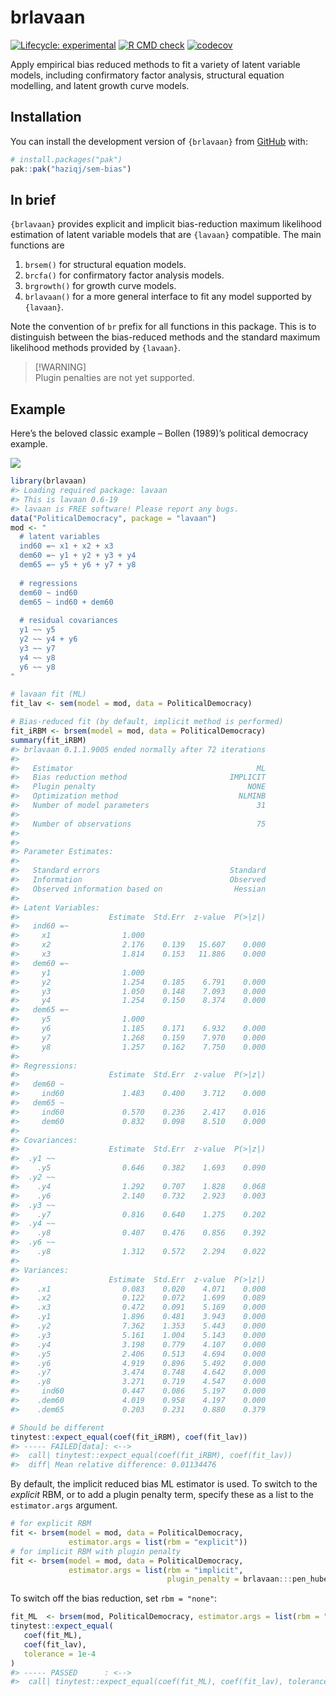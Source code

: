 
<!-- README.md is generated from README.Rmd. Please edit that file -->

# brlavaan

<!-- badges: start -->

[![Lifecycle:
experimental](https://img.shields.io/badge/lifecycle-experimental-orange.svg)](https://lifecycle.r-lib.org/articles/stages.html#experimental)
[![R CMD
check](https://github.com/haziqj/sem-bias/actions/workflows/R-CMD-check.yaml/badge.svg)](https://github.com/haziqj/sem-bias/actions/workflows/R-CMD-check.yaml)
[![codecov](https://codecov.io/gh/haziqj/sem-bias/graph/badge.svg?token=00UGXV3BMK)](https://codecov.io/gh/haziqj/sem-bias)
<!-- badges: end -->

Apply empirical bias reduced methods to fit a variety of latent variable
models, including confirmatory factor analysis, structural equation
modelling, and latent growth curve models.

## Installation

You can install the development version of `{brlavaan}` from
[GitHub](https://github.com/) with:

``` r
# install.packages("pak")
pak::pak("haziqj/sem-bias")
```

## In brief

`{brlavaan}` provides explicit and implicit bias-reduction maximum
likelihood estimation of latent variable models that are `{lavaan}`
compatible. The main functions are

1.  `brsem()` for structural equation models.
2.  `brcfa()` for confirmatory factor analysis models.
3.  `brgrowth()` for growth curve models.
4.  `brlavaan()` for a more general interface to fit any model supported
    by `{lavaan}`.

Note the convention of `br` prefix for all functions in this package.
This is to distinguish between the bias-reduced methods and the standard
maximum likelihood methods provided by `{lavaan}`.

> \[!WARNING\]  
> Plugin penalties are not yet supported.

## Example

Here’s the beloved classic example – Bollen (1989)’s political democracy
example.

![](https://lavaan.ugent.be/figures/sem.png)

``` r
library(brlavaan)
#> Loading required package: lavaan
#> This is lavaan 0.6-19
#> lavaan is FREE software! Please report any bugs.
data("PoliticalDemocracy", package = "lavaan")
mod <- "
  # latent variables 
  ind60 =~ x1 + x2 + x3 
  dem60 =~ y1 + y2 + y3 + y4 
  dem65 =~ y5 + y6 + y7 + y8 
   
  # regressions
  dem60 ~ ind60 
  dem65 ~ ind60 + dem60 
  
  # residual covariances 
  y1 ~~ y5
  y2 ~~ y4 + y6 
  y3 ~~ y7 
  y4 ~~ y8
  y6 ~~ y8
"

# lavaan fit (ML)
fit_lav <- sem(model = mod, data = PoliticalDemocracy)

# Bias-reduced fit (by default, implicit method is performed)
fit_iRBM <- brsem(model = mod, data = PoliticalDemocracy) 
summary(fit_iRBM)
#> brlavaan 0.1.1.9005 ended normally after 72 iterations
#> 
#>   Estimator                                         ML
#>   Bias reduction method                       IMPLICIT
#>   Plugin penalty                                  NONE
#>   Optimization method                           NLMINB
#>   Number of model parameters                        31
#> 
#>   Number of observations                            75
#> 
#> 
#> Parameter Estimates:
#> 
#>   Standard errors                             Standard
#>   Information                                 Observed
#>   Observed information based on                Hessian
#> 
#> Latent Variables:
#>                    Estimate  Std.Err  z-value  P(>|z|)
#>   ind60 =~                                            
#>     x1                1.000                           
#>     x2                2.176    0.139   15.607    0.000
#>     x3                1.814    0.153   11.886    0.000
#>   dem60 =~                                            
#>     y1                1.000                           
#>     y2                1.254    0.185    6.791    0.000
#>     y3                1.050    0.148    7.093    0.000
#>     y4                1.254    0.150    8.374    0.000
#>   dem65 =~                                            
#>     y5                1.000                           
#>     y6                1.185    0.171    6.932    0.000
#>     y7                1.268    0.159    7.970    0.000
#>     y8                1.257    0.162    7.750    0.000
#> 
#> Regressions:
#>                    Estimate  Std.Err  z-value  P(>|z|)
#>   dem60 ~                                             
#>     ind60             1.483    0.400    3.712    0.000
#>   dem65 ~                                             
#>     ind60             0.570    0.236    2.417    0.016
#>     dem60             0.832    0.098    8.510    0.000
#> 
#> Covariances:
#>                    Estimate  Std.Err  z-value  P(>|z|)
#>  .y1 ~~                                               
#>    .y5                0.646    0.382    1.693    0.090
#>  .y2 ~~                                               
#>    .y4                1.292    0.707    1.828    0.068
#>    .y6                2.140    0.732    2.923    0.003
#>  .y3 ~~                                               
#>    .y7                0.816    0.640    1.275    0.202
#>  .y4 ~~                                               
#>    .y8                0.407    0.476    0.856    0.392
#>  .y6 ~~                                               
#>    .y8                1.312    0.572    2.294    0.022
#> 
#> Variances:
#>                    Estimate  Std.Err  z-value  P(>|z|)
#>    .x1                0.083    0.020    4.071    0.000
#>    .x2                0.122    0.072    1.699    0.089
#>    .x3                0.472    0.091    5.169    0.000
#>    .y1                1.896    0.481    3.943    0.000
#>    .y2                7.362    1.353    5.443    0.000
#>    .y3                5.161    1.004    5.143    0.000
#>    .y4                3.198    0.779    4.107    0.000
#>    .y5                2.406    0.513    4.694    0.000
#>    .y6                4.919    0.896    5.492    0.000
#>    .y7                3.474    0.748    4.642    0.000
#>    .y8                3.271    0.719    4.547    0.000
#>     ind60             0.447    0.086    5.197    0.000
#>    .dem60             4.019    0.958    4.197    0.000
#>    .dem65             0.203    0.231    0.880    0.379

# Should be different
tinytest::expect_equal(coef(fit_iRBM), coef(fit_lav))
#> ----- FAILED[data]: <-->
#>  call| tinytest::expect_equal(coef(fit_iRBM), coef(fit_lav))
#>  diff| Mean relative difference: 0.01134476
```

By default, the implicit reduced bias ML estimator is used. To switch to
the *explicit* RBM, or to add a plugin penalty term, specify these as a
list to the `estimator.args` argument.

``` r
# for explicit RBM
fit <- brsem(model = mod, data = PoliticalDemocracy, 
             estimator.args = list(rbm = "explicit"))  
# for implicit RBM with plugin penalty
fit <- brsem(model = mod, data = PoliticalDemocracy, 
             estimator.args = list(rbm = "implicit", 
                                   plugin_penalty = brlavaan:::pen_huber))
```

To switch off the bias reduction, set `rbm = "none"`:

``` r
fit_ML  <- brsem(mod, PoliticalDemocracy, estimator.args = list(rbm = "none"))
tinytest::expect_equal(
   coef(fit_ML),
   coef(fit_lav),
   tolerance = 1e-4
)
#> ----- PASSED      : <-->
#>  call| tinytest::expect_equal(coef(fit_ML), coef(fit_lav), tolerance = 1e-04)
```
